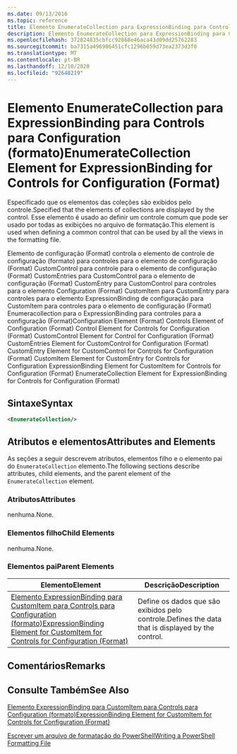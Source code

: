 ```yaml
---
ms.date: 09/13/2016
ms.topic: reference
title: Elemento EnumerateCollection para ExpressionBinding para Controls para Configuration (formato)
description: Elemento EnumerateCollection para ExpressionBinding para Controls para Configuration (formato)
ms.openlocfilehash: 372824835cbfcc92868e46aca43d09dd25762283
ms.sourcegitcommit: ba7315a496986451cfc1296b659d73ea2373d3f0
ms.translationtype: MT
ms.contentlocale: pt-BR
ms.lasthandoff: 12/10/2020
ms.locfileid: "92648219"
---
```

# <a name="enumeratecollection-element-for-expressionbinding-for-controls-for-configuration-format"></a><span data-ttu-id="4d6b4-103">Elemento EnumerateCollection para ExpressionBinding para Controls para Configuration (formato)</span><span class="sxs-lookup"><span data-stu-id="4d6b4-103">EnumerateCollection Element for ExpressionBinding for Controls for Configuration (Format)</span></span>

<span data-ttu-id="4d6b4-104">Especificado que os elementos das coleções são exibidos pelo controle.</span><span class="sxs-lookup"><span data-stu-id="4d6b4-104">Specified that the elements of collections are displayed by the control.</span></span> <span data-ttu-id="4d6b4-105">Esse elemento é usado ao definir um controle comum que pode ser usado por todas as exibições no arquivo de formatação.</span><span class="sxs-lookup"><span data-stu-id="4d6b4-105">This element is used when defining a common control that can be used by all the views in the formatting file.</span></span>

<span data-ttu-id="4d6b4-106">Elemento de configuração (Format) controla o elemento de controle de configuração (formato) para controles para o elemento de configuração (Format) CustomControl para controle para o elemento de configuração (Format) CustomEntries para CustomControl para o elemento de configuração (Format) CustomEntry para CustomControl para controles para o elemento Configuration (Format) CustomItem para CustomEntry para controles para o elemento ExpressionBinding de configuração para CustomItem para controles para o elemento de configuração (Format) Enumeracollection para o ExpressionBinding para controles para a configuração (Format)</span><span class="sxs-lookup"><span data-stu-id="4d6b4-106">Configuration Element (Format) Controls Element of Configuration (Format) Control Element for Controls for Configuration (Format) CustomControl Element for Control for Configuration (Format) CustomEntries Element for CustomControl for Configuration (Format) CustomEntry Element for CustomControl for Controls for Configuration (Format) CustomItem Element for CustomEntry for Controls for Configuration ExpressionBinding Element for CustomItem for Controls for Configuration (Format) EnumerateCollection Element for ExpressionBinding for Controls for Configuration (Format)</span></span>

## <a name="syntax"></a><span data-ttu-id="4d6b4-107">Sintaxe</span><span class="sxs-lookup"><span data-stu-id="4d6b4-107">Syntax</span></span>

```xml
<EnumerateCollection/>
```

## <a name="attributes-and-elements"></a><span data-ttu-id="4d6b4-108">Atributos e elementos</span><span class="sxs-lookup"><span data-stu-id="4d6b4-108">Attributes and Elements</span></span>

<span data-ttu-id="4d6b4-109">As seções a seguir descrevem atributos, elementos filho e o elemento pai do `EnumerateCollection` elemento.</span><span class="sxs-lookup"><span data-stu-id="4d6b4-109">The following sections describe attributes, child elements, and the parent element of the `EnumerateCollection` element.</span></span>

### <a name="attributes"></a><span data-ttu-id="4d6b4-110">Atributos</span><span class="sxs-lookup"><span data-stu-id="4d6b4-110">Attributes</span></span>

<span data-ttu-id="4d6b4-111">nenhuma.</span><span class="sxs-lookup"><span data-stu-id="4d6b4-111">None.</span></span>

### <a name="child-elements"></a><span data-ttu-id="4d6b4-112">Elementos filho</span><span class="sxs-lookup"><span data-stu-id="4d6b4-112">Child Elements</span></span>

<span data-ttu-id="4d6b4-113">nenhuma.</span><span class="sxs-lookup"><span data-stu-id="4d6b4-113">None.</span></span>

### <a name="parent-elements"></a><span data-ttu-id="4d6b4-114">Elementos pai</span><span class="sxs-lookup"><span data-stu-id="4d6b4-114">Parent Elements</span></span>

|<span data-ttu-id="4d6b4-115">Elemento</span><span class="sxs-lookup"><span data-stu-id="4d6b4-115">Element</span></span>|<span data-ttu-id="4d6b4-116">Descrição</span><span class="sxs-lookup"><span data-stu-id="4d6b4-116">Description</span></span>|
|-------------|-----------------|
|[<span data-ttu-id="4d6b4-117">Elemento ExpressionBinding para CustomItem para Controls para Configuration (formato)</span><span class="sxs-lookup"><span data-stu-id="4d6b4-117">ExpressionBinding Element for CustomItem for Controls for Configuration (Format)</span></span>](./expressionbinding-element-for-customitem-for-controls-for-configuration-format.md)|<span data-ttu-id="4d6b4-118">Define os dados que são exibidos pelo controle.</span><span class="sxs-lookup"><span data-stu-id="4d6b4-118">Defines the data that is displayed by the control.</span></span>|

## <a name="remarks"></a><span data-ttu-id="4d6b4-119">Comentários</span><span class="sxs-lookup"><span data-stu-id="4d6b4-119">Remarks</span></span>

## <a name="see-also"></a><span data-ttu-id="4d6b4-120">Consulte Também</span><span class="sxs-lookup"><span data-stu-id="4d6b4-120">See Also</span></span>

[<span data-ttu-id="4d6b4-121">Elemento ExpressionBinding para CustomItem para Controls para Configuration (formato)</span><span class="sxs-lookup"><span data-stu-id="4d6b4-121">ExpressionBinding Element for CustomItem for Controls for Configuration (Format)</span></span>](./expressionbinding-element-for-customitem-for-controls-for-configuration-format.md)

[<span data-ttu-id="4d6b4-122">Escrever um arquivo de formatação do PowerShell</span><span class="sxs-lookup"><span data-stu-id="4d6b4-122">Writing a PowerShell Formatting File</span></span>](./writing-a-powershell-formatting-file.md)
